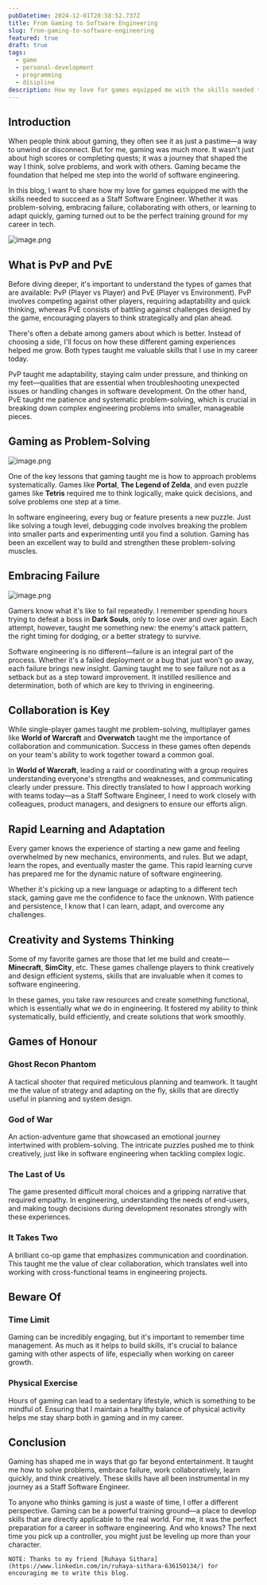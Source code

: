 ```yaml
---
pubDatetime: 2024-12-01T20:58:52.737Z
title: From Gaming to Software Engineering
slug: from-gaming-to-software-engineering
featured: true
draft: true
tags:
  - game
  - personal-development
  - programming
  - disipline
description: How my love for games equipped me with the skills needed to succeed as a Staff Software Engineer
---
```


## Introduction

When people think about gaming, they often see it as just a pastime—a way to unwind or disconnect. But for me, gaming was much more. It wasn't just about high scores or completing quests; it was a journey that shaped the way I think, solve problems, and work with others. Gaming became the foundation that helped me step into the world of software engineering.

In this blog, I want to share how my love for games equipped me with the skills needed to succeed as a Staff Software Engineer. Whether it was problem-solving, embracing failure, collaborating with others, or learning to adapt quickly, gaming turned out to be the perfect training ground for my career in tech.

![image.png](https://file.notion.so/f/f/8c96da24-d7a6-439f-9a85-03eefbe9c828/fbbd6f48-a7d3-4646-8c4a-d02f7bf5ba25/image.png?table=block&id=14d39512-9b46-80df-9f16-eaa87ca77566&spaceId=8c96da24-d7a6-439f-9a85-03eefbe9c828&expirationTimestamp=1733385600000&signature=TQM8JstVq076rI7xU4pPeG9juTn55FopstrCvs9r2wM&downloadName=image.png)

## What is PvP and PvE

Before diving deeper, it's important to understand the types of games that are available: PvP (Player vs Player) and PvE (Player vs Environment). PvP involves competing against other players, requiring adaptability and quick thinking, whereas PvE consists of battling against challenges designed by the game, encouraging players to think strategically and plan ahead.

There's often a debate among gamers about which is better. Instead of choosing a side, I'll focus on how these different gaming experiences helped me grow. Both types taught me valuable skills that I use in my career today.

PvP taught me adaptability, staying calm under pressure, and thinking on my feet—qualities that are essential when troubleshooting unexpected issues or handling changes in software development. On the other hand, PvE taught me patience and systematic problem-solving, which is crucial in breaking down complex engineering problems into smaller, manageable pieces.

## Gaming as Problem-Solving

![image.png](https://file.notion.so/f/f/8c96da24-d7a6-439f-9a85-03eefbe9c828/ac8fd327-33d7-4161-b1b8-52b92a987d22/image.png?table=block&id=14d39512-9b46-8095-aa3f-d06810c89dc8&spaceId=8c96da24-d7a6-439f-9a85-03eefbe9c828&expirationTimestamp=1733385600000&signature=an999ikexdXm9TGMtKYZlchGhGOvTG5pThNtA7IUq7I&downloadName=image.png)

One of the key lessons that gaming taught me is how to approach problems systematically. Games like **Portal**, **The Legend of Zelda**, and even puzzle games like **Tetris** required me to think logically, make quick decisions, and solve problems one step at a time.

In software engineering, every bug or feature presents a new puzzle. Just like solving a tough level, debugging code involves breaking the problem into smaller parts and experimenting until you find a solution. Gaming has been an excellent way to build and strengthen these problem-solving muscles.

## Embracing Failure

![image.png](https://file.notion.so/f/f/8c96da24-d7a6-439f-9a85-03eefbe9c828/dee4188e-d50b-462d-b615-a92b8e0c4f2b/image.png?table=block&id=14d39512-9b46-8088-8e55-fdb6514dee9f&spaceId=8c96da24-d7a6-439f-9a85-03eefbe9c828&expirationTimestamp=1733385600000&signature=iLqICKiHQaCD55oJRawUprW6nb0eX-L_Xzbbij-mVSE&downloadName=image.png)

Gamers know what it's like to fail repeatedly. I remember spending hours trying to defeat a boss in **Dark Souls**, only to lose over and over again. Each attempt, however, taught me something new: the enemy's attack pattern, the right timing for dodging, or a better strategy to survive.

Software engineering is no different—failure is an integral part of the process. Whether it's a failed deployment or a bug that just won't go away, each failure brings new insight. Gaming taught me to see failure not as a setback but as a step toward improvement. It instilled resilience and determination, both of which are key to thriving in engineering.

## Collaboration is Key

While single-player games taught me problem-solving, multiplayer games like **World of Warcraft** and **Overwatch** taught me the importance of collaboration and communication. Success in these games often depends on your team's ability to work together toward a common goal.

In **World of Warcraft**, leading a raid or coordinating with a group requires understanding everyone's strengths and weaknesses, and communicating clearly under pressure. This directly translated to how I approach working with teams today—as a Staff Software Engineer, I need to work closely with colleagues, product managers, and designers to ensure our efforts align.

## Rapid Learning and Adaptation

Every gamer knows the experience of starting a new game and feeling overwhelmed by new mechanics, environments, and rules. But we adapt, learn the ropes, and eventually master the game. This rapid learning curve has prepared me for the dynamic nature of software engineering.

Whether it's picking up a new language or adapting to a different tech stack, gaming gave me the confidence to face the unknown. With patience and persistence, I know that I can learn, adapt, and overcome any challenges.

## Creativity and Systems Thinking

Some of my favorite games are those that let me build and create—**Minecraft**, **SimCity**, etc. These games challenge players to think creatively and design efficient systems, skills that are invaluable when it comes to software engineering.

In these games, you take raw resources and create something functional, which is essentially what we do in engineering. It fostered my ability to think systematically, build efficiently, and create solutions that work smoothly.

## Games of Honour

### Ghost Recon Phantom

A tactical shooter that required meticulous planning and teamwork. It taught me the value of strategy and adapting on the fly, skills that are directly useful in planning and system design.

### God of War

An action-adventure game that showcased an emotional journey intertwined with problem-solving. The intricate puzzles pushed me to think creatively, just like in software engineering when tackling complex logic.

### The Last of Us

The game presented difficult moral choices and a gripping narrative that required empathy. In engineering, understanding the needs of end-users, and making tough decisions during development resonates strongly with these experiences.

### It Takes Two

A brilliant co-op game that emphasizes communication and coordination. This taught me the value of clear collaboration, which translates well into working with cross-functional teams in engineering projects.

## Beware Of

### Time Limit

Gaming can be incredibly engaging, but it's important to remember time management. As much as it helps to build skills, it's crucial to balance gaming with other aspects of life, especially when working on career growth.

### Physical Exercise

Hours of gaming can lead to a sedentary lifestyle, which is something to be mindful of. Ensuring that I maintain a healthy balance of physical activity helps me stay sharp both in gaming and in my career.

## Conclusion

Gaming has shaped me in ways that go far beyond entertainment. It taught me how to solve problems, embrace failure, work collaboratively, learn quickly, and think creatively. These skills have all been instrumental in my journey as a Staff Software Engineer.

To anyone who thinks gaming is just a waste of time, I offer a different perspective. Gaming can be a powerful training ground—a place to develop skills that are directly applicable to the real world. For me, it was the perfect preparation for a career in software engineering. And who knows? The next time you pick up a controller, you might just be leveling up more than your character.

`NOTE: Thanks to my friend [Ruhaya Sithara](https://www.linkedin.com/in/ruhaya-sithara-636150134/) for encouraging me to write this blog.`
